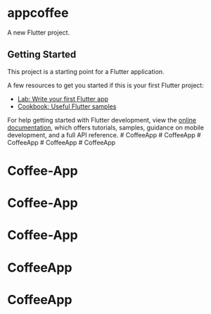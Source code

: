 # appcoffee

A new Flutter project.

## Getting Started

This project is a starting point for a Flutter application.

A few resources to get you started if this is your first Flutter project:

- [Lab: Write your first Flutter app](https://docs.flutter.dev/get-started/codelab)
- [Cookbook: Useful Flutter samples](https://docs.flutter.dev/cookbook)

For help getting started with Flutter development, view the
[online documentation](https://docs.flutter.dev/), which offers tutorials,
samples, guidance on mobile development, and a full API reference.
#   C o f f e e A p p  
 #   C o f f e e A p p  
 #   C o f f e e A p p  
 #   C o f f e e A p p  
 # CoffeeApp
# Coffee-App
# Coffee-App
# Coffee-App
# CoffeeApp
# CoffeeApp
